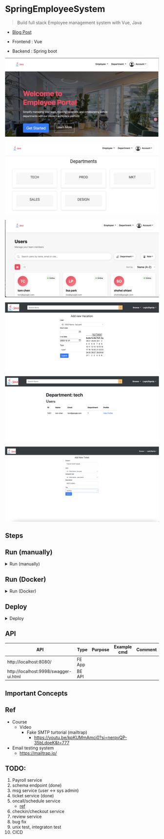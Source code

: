 # SpringEmployeeSystem
> Build full stack Employee management system with Vue, Java

- [Blog Post](https://yennj12.js.org/yennj12_blog_V4/posts/spring-boot-vue-employee-management-system/)
  
- Frontend : Vue
- Backend : Spring boot

<p align="center"><img src ="./doc/pic/demo_v2_1.png"></p>

<p align="center"><img src ="./doc/pic/demo_v2_2.png"></p>

<p align="center"><img src ="./doc/pic/demo_v2_3.png"></p>

<p align="center"><img src ="./doc/pic/demo_4.png"></p>

<p align="center"><img src ="./doc/pic/demo_5.png"></p>

<p align="center"><img src ="./doc/pic/demo_6.png"></p>

## Steps


## Run (manually)

<details>
<summary>Run (manually)</summary>

```bash
#---------------------------
# Run BE app
#---------------------------

# build
mvn package

# run
java -jar target/springEmployeeSystem-0.0.1-SNAPSHOT.jar
```

```bash
#---------------------------
# Run FE app
#---------------------------

cd springEmployeeSystem/frontend/employee-system-ui

npm run serve
```

</details>


## Run (Docker)

<details>
<summary>Run (Docker)</summary>

```bash
docker-compose up
```
</details>


## Deploy

<details>
<summary>Deploy</summary>

```bash

# Backend - Build and push
git clone https://github.com/yennanliu/SpringPlayground.git
cd SpringPlayground/ShoppingCart/Backend

# Build the image
# `--platform linux/amd64` is for ECR compatibilty
docker build --platform linux/amd64 -t yennanliu/shopping-cart-backend:latest .

# Tag the image using your Docker Hub username
docker tag shopping-cart-backend:latest yennanliu/shopping-cart-backend:latest

# Push the tagged image to Docker Hub
docker push yennanliu/shopping-cart-backend:latest

#------------------


# Frontend - Build and push
cd ../Frondend/ecommerce-ui

# Build the image
# `--platform linux/amd64` is for ECR compatibilty
docker build --platform linux/amd64 -t yennanliu/shopping-cart-frontend:latest .

# Tag the image using your Docker Hub username
docker tag shopping-cart-frontend:latest yennanliu/shopping-cart-frontend:latest

# Push the tagged image to Docker Hub
docker push yennanliu/shopping-cart-frontend:latest
```

</details>

## API

| API | Type | Purpose | Example cmd | Comment|
| ----- | -------- | ---- | ----- | ---- |
| http://localhost:8080/ |  FE App | | |
| http://localhost:9998/swagger-ui.html |  BE API | | |


## Important Concepts

## Ref

- Course
    - Video
        - Fake SMTP turtorial (mailtrap)
            - https://youtu.be/kpKUMmAmcj0?si=nerpvQP-35bLdoeK&t=777
- Email testing system
    - https://mailtrap.io/


## TODO:

1. Payroll service
2. schema endpoint (done)
3. msg service (user <-> sys admin)
4. ticket service (done)
5. oncall/schedule service
    - [ref](https://developers.google.com/optimization/scheduling/employee_scheduling?hl=zh-tw&fbclid=IwAR3pPBfOG6MXgRinsq8s7SK7UNOH4Va6bKDY6dyakpUy1TBtlpz9WYe7ujg#assi)
6. checkin/checkout service
7. review service
8. bug fix
9. unix test, integraton test
10. CICD
